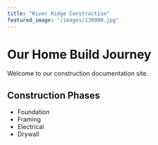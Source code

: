 ```yaml
---
title: "River Ridge Construction"
featured_image: "/images/139900.jpg"
---
```


# Our Home Build Journey

Welcome to our construction documentation site.

## Construction Phases
- Foundation
- Framing  
- Electrical
- Drywall